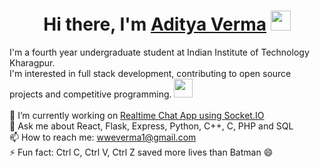 <h1 align="center">
  Hi there, I'm <a href="https://wweverma1.github.io/" target="_blank">Aditya Verma</a>
  <img src="https://github.com/blackcater/blackcater/raw/main/images/Hi.gif" height="32" />
</h1>

I'm a fourth year undergraduate student at Indian Institute of Technology Kharagpur.<br />
I'm interested in full stack development, contributing to open source projects and competitive programming. 
<img src="https://media.giphy.com/media/WUlplcMpOCEmTGBtBW/giphy.gif" width="30">
<br />
<br />
🔭 I’m currently working on [Realtime Chat App using Socket.IO](https://github.com/wweverma1/socketio-chat)
<br />
💬 Ask me about React, Flask, Express, Python, C++, C, PHP and SQL
<br />
📫 How to reach me: wweverma1@gmail.com
<br />
⚡ Fun fact: Ctrl C, Ctrl V, Ctrl Z saved more lives than Batman :smile:
<br />
<!--
### My Codeforces Stats

![Codeforces Stats Card](https://codeforces-stats-api.herokuapp.com/stats?username=wweverma1&theme=1)

Get your Codeforces Stats Card: [GitHub Readme Codeforces Stats](https://github.com/wweverma1/github-readme-codeforces-stats)

**wweverma1/wweverma1** is a ✨ _special_ ✨ repository because its `README.md` (this file) appears on your GitHub profile.
-->
